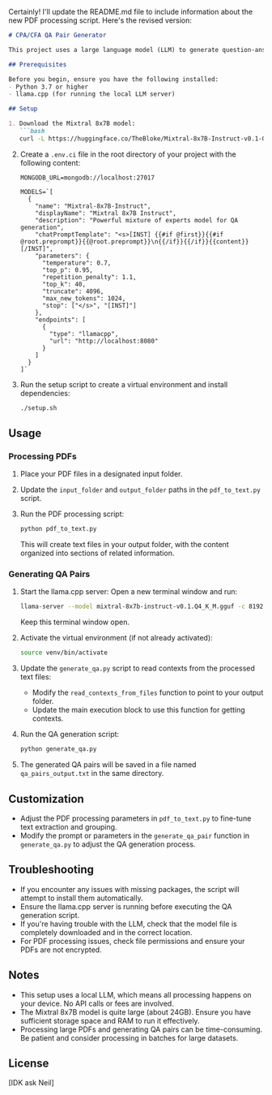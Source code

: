 Certainly! I'll update the README.md file to include information about the new PDF processing script. Here's the revised version:

```markdown
# CPA/CFA QA Pair Generator

This project uses a large language model (LLM) to generate question-answer pairs for CPA/CFA exam preparation. It includes scripts for processing PDF documents and generating QA pairs based on the extracted content.

## Prerequisites

Before you begin, ensure you have the following installed:
- Python 3.7 or higher
- llama.cpp (for running the local LLM server)

## Setup

1. Download the Mixtral 8x7B model:
   ```bash
   curl -L https://huggingface.co/TheBloke/Mixtral-8x7B-Instruct-v0.1-GGUF/resolve/main/mixtral-8x7b-instruct-v0.1.Q4_K_M.gguf -o mixtral-8x7b-instruct-v0.1.Q4_K_M.gguf
   ```

2. Create a `.env.ci` file in the root directory of your project with the following content:
   ```
   MONGODB_URL=mongodb://localhost:27017

   MODELS=`[
     {
       "name": "Mixtral-8x7B-Instruct",
       "displayName": "Mixtral 8x7B Instruct",
       "description": "Powerful mixture of experts model for QA generation",
       "chatPromptTemplate": "<s>[INST] {{#if @first}}{{#if @root.preprompt}}{{@root.preprompt}}\n{{/if}}{{/if}}{{content}} [/INST]",
       "parameters": {
         "temperature": 0.7,
         "top_p": 0.95,
         "repetition_penalty": 1.1,
         "top_k": 40,
         "truncate": 4096,
         "max_new_tokens": 1024,
         "stop": ["</s>", "[INST]"]
       },
       "endpoints": [
         {
           "type": "llamacpp",
           "url": "http://localhost:8080"
         }
       ]
     }
   ]`
   ```

3. Run the setup script to create a virtual environment and install dependencies:
   ```bash
   ./setup.sh
   ```

## Usage

### Processing PDFs

1. Place your PDF files in a designated input folder.

2. Update the `input_folder` and `output_folder` paths in the `pdf_to_text.py` script.

3. Run the PDF processing script:
   ```bash
   python pdf_to_text.py
   ```
   This will create text files in your output folder, with the content organized into sections of related information.

### Generating QA Pairs

1. Start the llama.cpp server:
   Open a new terminal window and run:
   ```bash
   llama-server --model mixtral-8x7b-instruct-v0.1.Q4_K_M.gguf -c 8192 --n-gpu-layers 35 --threads 8
   ```
   Keep this terminal window open.

2. Activate the virtual environment (if not already activated):
   ```bash
   source venv/bin/activate
   ```

3. Update the `generate_qa.py` script to read contexts from the processed text files:
   - Modify the `read_contexts_from_files` function to point to your output folder.
   - Update the main execution block to use this function for getting contexts.

4. Run the QA generation script:
   ```bash
   python generate_qa.py
   ```

5. The generated QA pairs will be saved in a file named `qa_pairs_output.txt` in the same directory.

## Customization

- Adjust the PDF processing parameters in `pdf_to_text.py` to fine-tune text extraction and grouping.
- Modify the prompt or parameters in the `generate_qa_pair` function in `generate_qa.py` to adjust the QA generation process.

## Troubleshooting

- If you encounter any issues with missing packages, the script will attempt to install them automatically.
- Ensure the llama.cpp server is running before executing the QA generation script.
- If you're having trouble with the LLM, check that the model file is completely downloaded and in the correct location.
- For PDF processing issues, check file permissions and ensure your PDFs are not encrypted.

## Notes

- This setup uses a local LLM, which means all processing happens on your device. No API calls or fees are involved.
- The Mixtral 8x7B model is quite large (about 24GB). Ensure you have sufficient storage space and RAM to run it effectively.
- Processing large PDFs and generating QA pairs can be time-consuming. Be patient and consider processing in batches for large datasets.

## License

[IDK ask Neil]
```
